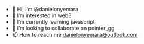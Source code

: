 - 👋 Hi, I’m @danielonyemara
- 👀 I’m interested in web3
- 🌱 I’m currently learning javascript
- 💞️ I’m looking to collaborate on pointer_gg
- 📫 How to reach me danielonyemara@outlook.com

<!---
danielonyemara/danielonyemara is a ✨ special ✨ repository because its `README.md` (this file) appears on your GitHub profile.
You can click the Preview link to take a look at your changes.
--->
